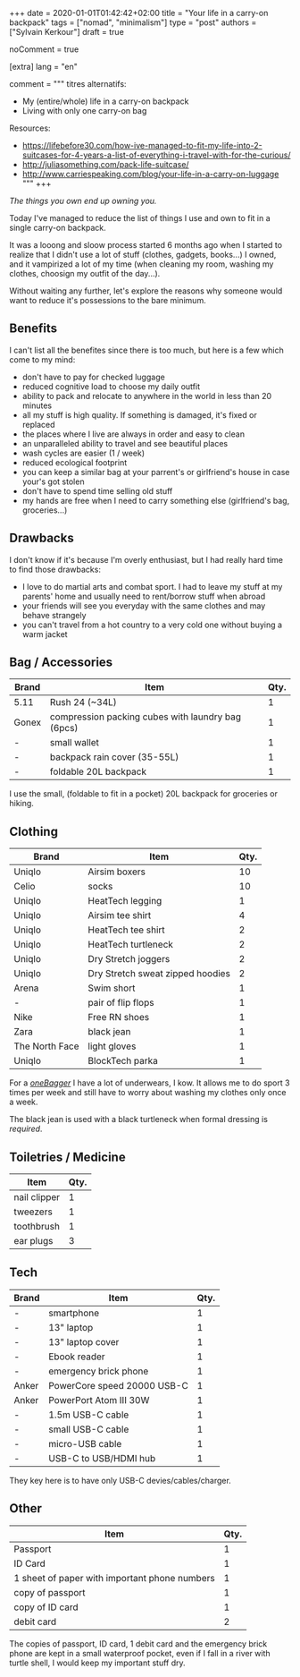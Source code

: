 +++
date = 2020-01-01T01:42:42+02:00
title = "Your life in a carry-on backpack"
tags = ["nomad", "minimalism"]
type = "post"
authors = ["Sylvain Kerkour"]
draft = true

noComment = true

[extra]
lang = "en"

comment = """
titres alternatifs:
* My (entire/whole) life in a carry-on backpack
* Living with only one carry-on bag


Resources:
* https://lifebefore30.com/how-ive-managed-to-fit-my-life-into-2-suitcases-for-4-years-a-list-of-everything-i-travel-with-for-the-curious/
* http://juliasomething.com/pack-life-suitcase/
* http://www.carriespeaking.com/blog/your-life-in-a-carry-on-luggage
"""
+++

*The things you own end up owning you.*

Today I've managed to reduce the list of things I use and own to fit in a single carry-on backpack.

<!-- TODO: photo du sac plein -->

It was a looong and sloow process started 6 months ago when I started to realize that I didn't use a lot of stuff
(clothes, gadgets, books...) I owned, and it vampirized a lot of my time (when cleaning my room, washing my clothes, choosign my outfit of the day...).

Without waiting any further, let's explore the reasons why someone would want to reduce it's possessions to the bare minimum.

## Benefits

I can't list all the benefites since there is too much, but here is a few which come to my mind:
* don't have to pay for checked luggage
* reduced cognitive load to choose my daily outfit
* ability to pack and relocate to anywhere in the world in less than 20 minutes
* all my stuff is high quality. If something is damaged, it's fixed or replaced
* the places where I live are always in order and easy to clean
* an unparalleled ability to travel and see beautiful places
* wash cycles are easier (1 / week)
* reduced ecological footprint
* you can keep a similar bag at your parrent's or girlfriend's house in case your's got stolen
* don't have to spend time selling old stuff
* my hands are free when I need to carry something else (girlfriend's bag, groceries...)

## Drawbacks

I don't know if it's because I'm overly enthusiast, but I had really hard time to find those drawbacks:
* I love to do martial arts and combat sport. I had to leave my stuff at my parents' home and usually need to rent/borrow stuff when abroad
* your friends will see you everyday with the same clothes and may behave strangely
* you can't travel from a hot country to a very cold one without buying a warm jacket


## Bag / Accessories

| Brand | Item | Qty. |
| ----- | ---- | ---- |
| 5.11 | Rush 24 (~34L) | 1 |
| Gonex | compression packing cubes with laundry bag (6pcs) | 1 |
| - | small wallet | 1 |
| - | backpack rain cover (35-55L) | 1 |
| - | foldable 20L backpack | 1 |

<!-- TODO: photos des items -->

I use the small, (foldable to fit in a pocket) 20L backpack for groceries or hiking.

## Clothing

| Brand | Item | Qty. |
| ----- | ---- | ---- |
| Uniqlo | Airsim boxers | 10 |
| Celio | socks | 10 |
| Uniqlo | HeatTech legging | 1 |
| Uniqlo | Airsim tee shirt | 4 |
| Uniqlo | HeatTech tee shirt | 2 |
| Uniqlo | HeatTech turtleneck | 2 |
| Uniqlo | Dry Stretch joggers | 2 |
| Uniqlo | Dry Stretch sweat zipped hoodies | 2 |
| Arena | Swim short | 1 |
| - | pair of flip flops | 1 |
| Nike | Free RN shoes | 1 |
| Zara | black jean | 1 |
| The North Face | light gloves | 1 |
| Uniqlo | BlockTech parka | 1 |

<!-- TODO: photos des items -->


For a <a href="https://reddit.com/r/onebag" target="_blank" rel="noopener"><i>oneBagger</i></a> I have a lot of underwears, I kow.
It allows me to do sport 3 times per week and still have to worry about washing my clothes only once a week.

The black jean is used with a black turtleneck when formal dressing is *required*.

## Toiletries / Medicine

| Item | Qty. |
| ---- | ---- |
| nail clipper | 1 |
| tweezers | 1 |
| toothbrush | 1 |
| ear plugs | 3 |

<!-- immodium -->

<!-- TODO: photos des items -->


## Tech

| Brand | Item | Qty. |
| ----- | ---- | ---- |
| - | smartphone | 1 |
| - | 13" laptop | 1 |
| - | 13" laptop cover | 1 |
| - | Ebook reader | 1 |
| - | emergency brick phone | 1 |
| Anker | PowerCore speed 20000 USB-C | 1 |
| Anker | PowerPort Atom III 30W | 1 |
| - | 1.5m USB-C cable | 1 |
| - | small USB-C cable | 1 |
| - | micro-USB cable| 1 |
| - | USB-C to USB/HDMI hub | 1 |

<!-- TODO: photos des items -->

They key here is to have only USB-C devies/cables/charger.

## Other

| Item | Qty. |
| ---- | ---- |
| Passport | 1 |
| ID Card | 1 |
| 1 sheet of paper with important phone numbers | 1 |
| copy of passport | 1 |
| copy of ID card | 1 |
| debit card | 2 |

The copies of passport, ID card, 1 debit card and the emergency brick phone are kept in a small waterproof pocket, even
if I fall in a river with turtle shell, I would keep my important stuff dry.
